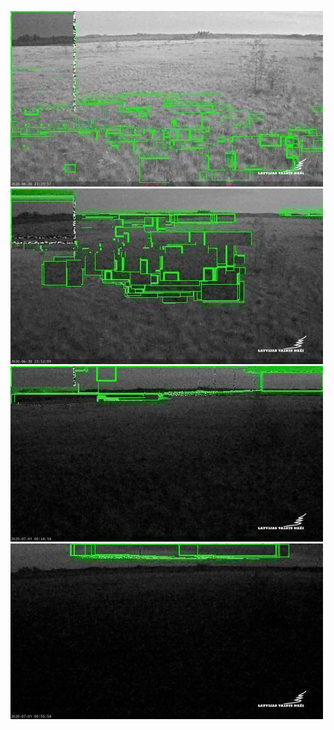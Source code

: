 ![20200630-221859-224904](in/20200630/20200630-221859-224904_0_.jpg)
![20200630-224909-231914](in/20200630/20200630-224909-231914_0_.jpg)
![20200630-231919-234924](in/20200630/20200630-231919-234924_0_.jpg)
![20200630-234929-000004](in/20200630/20200630-234929-000004_0_.jpg)
